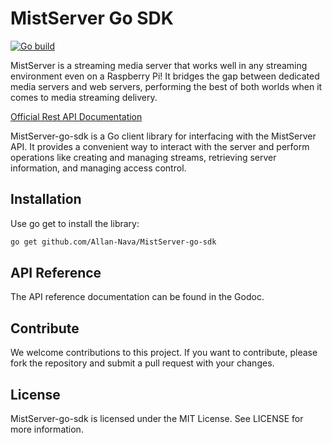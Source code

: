 # MistServer Go SDK
[![Go build](https://github.com/Allan-Nava/MistServer-go-sdk/actions/workflows/go-build.yml/badge.svg)](https://github.com/Allan-Nava/MistServer-go-sdk/actions/workflows/go-build.yml)

MistServer is a streaming media server that works well in any streaming environment even on a Raspberry Pi! It bridges the gap between dedicated media servers and web servers, performing the best of both worlds when it comes to media streaming delivery.

[Official Rest API Documentation](https://mistserver.org/documentation)

MistServer-go-sdk is a Go client library for interfacing with the MistServer API. It provides a convenient way to interact with the server and perform operations like creating and managing streams, retrieving server information, and managing access control.

## Installation

Use go get to install the library:

```bash
go get github.com/Allan-Nava/MistServer-go-sdk

```
## API Reference
The API reference documentation can be found in the Godoc.

## Contribute
We welcome contributions to this project. If you want to contribute, please fork the repository and submit a pull request with your changes.

## License
MistServer-go-sdk is licensed under the MIT License. See LICENSE for more information.
